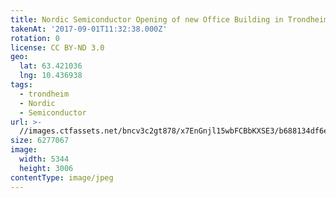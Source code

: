 ```yaml
---
title: Nordic Semiconductor Opening of new Office Building in Trondheim
takenAt: '2017-09-01T11:32:38.000Z'
rotation: 0
license: CC BY-ND 3.0
geo:
  lat: 63.421036
  lng: 10.436938
tags:
  - trondheim
  - Nordic
  - Semiconductor
url: >-
  //images.ctfassets.net/bncv3c2gt878/x7EnGnjl15wbFCBbKXSE3/b688134df6ef29d36ded59192fec3a79/nordic-semiconductor-opening-of-new-office-building-in-trondheim_36170387574_o
size: 6277067
image:
  width: 5344
  height: 3006
contentType: image/jpeg
---
```


